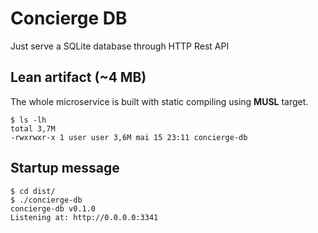 # Concierge DB

Just serve a SQLite database through HTTP Rest API

## Lean artifact (~4 MB)
The whole microservice is built with static compiling using **MUSL** target.
```
$ ls -lh
total 3,7M
-rwxrwxr-x 1 user user 3,6M mai 15 23:11 concierge-db
```

## Startup message
```
$ cd dist/
$ ./concierge-db 
concierge-db v0.1.0
Listening at: http://0.0.0.0:3341
```
